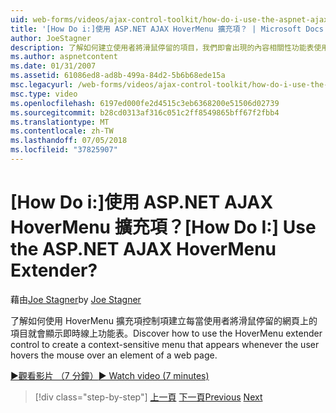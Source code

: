 ```yaml
---
uid: web-forms/videos/ajax-control-toolkit/how-do-i-use-the-aspnet-ajax-hovermenu-extender
title: '[How Do i:]使用 ASP.NET AJAX HoverMenu 擴充項？ | Microsoft Docs'
author: JoeStagner
description: 了解如何建立使用者將滑鼠停留的項目，我們即會出現的內容相關性功能表使用 HoverMenu 擴充項控制項...
ms.author: aspnetcontent
ms.date: 01/31/2007
ms.assetid: 61086ed8-ad8b-499a-84d2-5b6b68ede15a
msc.legacyurl: /web-forms/videos/ajax-control-toolkit/how-do-i-use-the-aspnet-ajax-hovermenu-extender
msc.type: video
ms.openlocfilehash: 6197ed000fe2d4515c3eb6368200e51506d02739
ms.sourcegitcommit: b28cd0313af316c051c2ff8549865bff67f2fbb4
ms.translationtype: MT
ms.contentlocale: zh-TW
ms.lasthandoff: 07/05/2018
ms.locfileid: "37825907"
---
```

<a name="how-do-i-use-the-aspnet-ajax-hovermenu-extender"></a><span data-ttu-id="b29cd-104">[How Do i:]使用 ASP.NET AJAX HoverMenu 擴充項？</span><span class="sxs-lookup"><span data-stu-id="b29cd-104">[How Do I:] Use the ASP.NET AJAX HoverMenu Extender?</span></span>
====================
<span data-ttu-id="b29cd-105">藉由[Joe Stagner](https://github.com/JoeStagner)</span><span class="sxs-lookup"><span data-stu-id="b29cd-105">by [Joe Stagner](https://github.com/JoeStagner)</span></span>

<span data-ttu-id="b29cd-106">了解如何使用 HoverMenu 擴充項控制項建立每當使用者將滑鼠停留的網頁上的項目就會顯示即時線上功能表。</span><span class="sxs-lookup"><span data-stu-id="b29cd-106">Discover how to use the HoverMenu extender control to create a context-sensitive menu that appears whenever the user hovers the mouse over an element of a web page.</span></span>

[<span data-ttu-id="b29cd-107">&#9654;觀看影片 （7 分鐘）</span><span class="sxs-lookup"><span data-stu-id="b29cd-107">&#9654; Watch video (7 minutes)</span></span>](https://channel9.msdn.com/Blogs/ASP-NET-Site-Videos/how-do-i-use-the-aspnet-ajax-hovermenu-extender)

> [!div class="step-by-step"]
> <span data-ttu-id="b29cd-108">[上一頁](how-do-i-use-the-aspnet-ajax-filteredtextbox-extender.md)
> [下一頁](how-do-i-use-the-aspnet-ajax-togglebutton-extender.md)</span><span class="sxs-lookup"><span data-stu-id="b29cd-108">[Previous](how-do-i-use-the-aspnet-ajax-filteredtextbox-extender.md)
[Next](how-do-i-use-the-aspnet-ajax-togglebutton-extender.md)</span></span>
